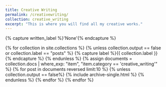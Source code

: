 ```yaml
---
title: Creative Writing
permalink: /creativewriting/
collection: creative_writing
excerpt: "This is where you will find all my creative works."
---
```



{% capture written_label %}'None'{% endcapture %}

{% for collection in site.collections %}
    {% unless collection.output == false or collection.label == "posts" %}
        {% capture label %}{{ collection.label }}{% endcapture %}
    {% endunless %}
    {% assign documents = collection.docs | where_exp: "item", "item.category == 'creative_writing'" %}
    {% for post in documents reversed limit:10 %}
        {% unless collection.output == false%}
            {% include archive-single.html %}
        {% endunless %}
    {% endfor %}
{% endfor %}